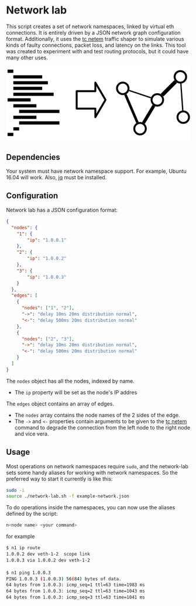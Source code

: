 # Network lab
This script creates a set of network namespaces, linked by virtual eth connections. It is entirely driven by a JSON network graph configuration format. Additionally, it uses the [tc netem](http://man7.org/linux/man-pages/man8/tc-netem.8.html) traffic shaper to simulate various kinds of faulty connections, packet loss, and latency on the links. This tool was created to experiment with and test routing protocols, but it could have many other uses.

![JSON to network diagram](/network-lab.png)

## Dependencies
Your system must have network namespace support. For example, Ubuntu 16.04 will work. Also, [jq](https://stedolan.github.io/jq/) must be installed.

## Configuration
Network lab has a JSON configuration format:

```json
{
  "nodes": {
    "1": {
        "ip": "1.0.0.1"
    },
    "2": {
        "ip": "1.0.0.2"
    },
    "3": {
        "ip": "1.0.0.3"
    }
  },
  "edges": [
    {
      "nodes": ["1", "2"],
      "->": "delay 10ms 20ms distribution normal",
      "<-": "delay 500ms 20ms distribution normal"
    },
    {
      "nodes": ["2", "3"],
      "->": "delay 10ms 20ms distribution normal",
      "<-": "delay 500ms 20ms distribution normal"
    }
  ]
}

```

The `nodes` object has all the nodes, indexed by name.
- The `ip` property will be set as the node's IP addres

The `edges` object contains an array of edges.
- The `nodes` array contains the node names of the 2 sides of the edge.
- The `->` and `<-` properties contain arguments to be given to the [tc netem](http://man7.org/linux/man-pages/man8/tc-netem.8.html) command to degrade the connection from the left node to the right node and vice vera.

## Usage
Most operations on network namespaces require `sudo`, and the network-lab sets some handy aliases for working with network namespaces. So the preferred way to start it currently is like this:

```bash
sudo -i
source ./network-lab.sh -f example-network.json
```

To do operations inside the namespaces, you can now use the aliases defined by the script:

```bash
n<node name> <your command>
```
for example
```bash
$ n1 ip route
1.0.0.2 dev veth-1-2  scope link 
1.0.0.3 via 1.0.0.2 dev veth-1-2

$ n1 ping 1.0.0.3
PING 1.0.0.3 (1.0.0.3) 56(84) bytes of data.
64 bytes from 1.0.0.3: icmp_seq=1 ttl=63 time=1983 ms
64 bytes from 1.0.0.3: icmp_seq=2 ttl=63 time=1043 ms
64 bytes from 1.0.0.3: icmp_seq=3 ttl=63 time=1041 ms
```
